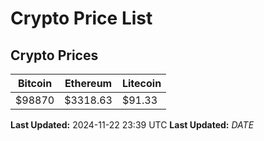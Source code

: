 # Crypto Price List

## Crypto Prices
| Bitcoin | Ethereum | Litecoin |
| ------- | -------- | -------- |
| $98870 | $3318.63 | $91.33 |
**Last Updated:** 2024-11-22 23:39 UTC
**Last Updated:** $DATE$

